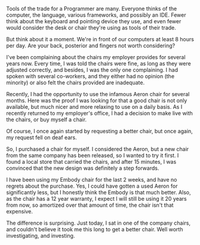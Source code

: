 [title: Programmer tools of the trade]: /
[path: /2011/04/26/programmer-tools-of-the-trade/]: /
[date: 2011-04-26]: /

Tools of the trade for a Programmer are many. Everyone thinks of the computer, the language, various frameworks, and possibly an IDE. Fewer think about the keyboard and pointing device they use, and even fewer would consider the desk or chair they're using as tools of their trade. 

But think about it a moment. We're in front of our computers at least 8 hours per day. Are your back, posterior and fingers not worth considering?

I've been complaining about the chairs my employer provides for several years now. Every time, I was told the chairs were fine, as long as they were adjusted correctly, and besides, I was the only one complaining. I had spoken with several co-workers, and they either had no opinion (the minority) or also felt the chairs provided are inadequate. 

Recently, I had the opportunity to use the infamous Aeron chair for several months. Here was the proof I was looking for that a good chair is not only available, but much nicer and more relaxing to use on a daily basis. As I recently returned to my employer's office, I had a decision to make live with the chairs, or buy myself a chair. 

Of course, I once again started by requesting a better chair, but once again, my request fell on deaf ears. 

So, I purchased a chair for myself. I considered the Aeron, but a new chair from the same company has been released, so I wanted to try it first. I found a local store that carried the chairs, and after 15 minutes, I was convinced that the new design was definitely a step forwards. 

I have been using my Embody chair for the last 2 weeks, and have no regrets about the purchase. Yes, I could have gotten a used Aeron for significantly less, but I honestly think the Embody is that much better. Also, as the chair has a 12 year warranty, I expect I will still be using it 20 years from now, so amortized over that amount of time, the chair isn't that expensive. 

The difference is surprising. Just today, I sat in one of the company chairs, and couldn't believe it took me this long to get a better chair. Well worth investigating, and investing.
